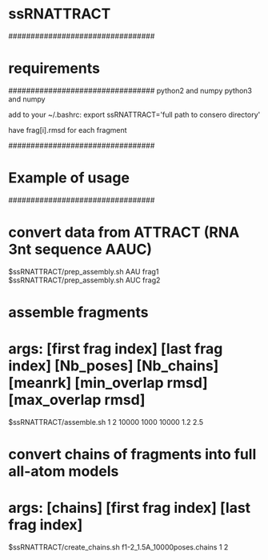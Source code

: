 # ssRNATTRACT
#################################
# requirements
#################################
python2 and numpy
python3 and numpy

add to your ~/.bashrc:
export ssRNATTRACT='full path to consero directory'

have frag[i].rmsd for each fragment

#################################
# Example of usage
#################################

# convert data from ATTRACT (RNA 3nt sequence AAUC)
$ssRNATTRACT/prep_assembly.sh AAU frag1
$ssRNATTRACT/prep_assembly.sh AUC frag2

# assemble fragments
# args: [first frag index] [last frag index] [Nb_poses] [Nb_chains] [meanrk] [min_overlap rmsd] [max_overlap rmsd]
$ssRNATTRACT/assemble.sh 1 2 10000 1000 10000 1.2 2.5

# convert chains of fragments into full all-atom models
# args: [chains] [first frag index] [last frag index]
$ssRNATTRACT/create_chains.sh f1-2_1.5A_10000poses.chains 1 2 